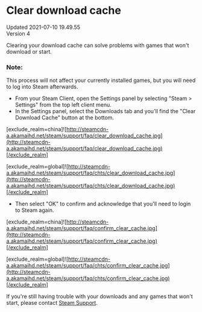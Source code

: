 # Clear download cache
Updated 2021-07-10 19.49.55  
Version 4  

Clearing your download cache can solve problems with games that won't download or start.  
  
  ### Note:
This process will not affect your currently installed games, but you will need to log into Steam afterwards.  

* From your Steam Client, open the Settings panel by selecting "Steam > Settings" from the top left client menu.
* In the Settings panel, select the Downloads tab and you'll find the "Clear Download Cache" button at the bottom.  
  
[exclude_realm=china]![http://steamcdn-a.akamaihd.net/steam/support/faq/clear_download_cache.jpg](http://steamcdn-a.akamaihd.net/steam/support/faq/clear_download_cache.jpg)[/exclude_realm]  
  
[exclude_realm=global]![http://steamcdn-a.akamaihd.net/steam/support/faq/chts/clear_download_cache.jpg](http://steamcdn-a.akamaihd.net/steam/support/faq/chts/clear_download_cache.jpg)[/exclude_realm]
* Then select "OK" to confirm and acknowledge that you'll need to login to Steam again.  
  
[exclude_realm=china]![http://steamcdn-a.akamaihd.net/steam/support/faq/confirm_clear_cache.jpg](http://steamcdn-a.akamaihd.net/steam/support/faq/confirm_clear_cache.jpg)[/exclude_realm]  
  
[exclude_realm=global]![http://steamcdn-a.akamaihd.net/steam/support/faq/chts/confirm_clear_cache.jpg](http://steamcdn-a.akamaihd.net/steam/support/faq/chts/confirm_clear_cache.jpg)[/exclude_realm]

  
If you're still having trouble with your downloads and any games that won't start, please contact [Steam Support](https://help.steampowered.com/).